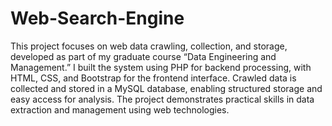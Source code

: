 # Web-Search-Engine
This project focuses on web data crawling, collection, and storage, developed as part of my graduate course “Data Engineering and Management.” I built the system using PHP for backend processing, with HTML, CSS, and Bootstrap for the frontend interface. Crawled data is collected and stored in a MySQL database, enabling structured storage and easy access for analysis. The project demonstrates practical skills in data extraction and management using web technologies.
